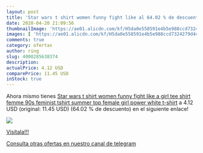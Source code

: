 ```yaml
---
layout: post
title: 'Star wars t shirt women funny fight like al 64.02 % de descuento'
date: 2020-04-20 21:09:56
thumbnailImage: 'https://ae01.alicdn.com/kf/H5da0e558591e4b5e988ccd7324279d4ct/Star-wars-t-shirt-women-funny-fight-like-a-girl-tee-shirt-femme-90s-feminist-tshirt.jpg_350x350._SL200_.jpg'
images: [ 'https://ae01.alicdn.com/kf/H5da0e558591e4b5e988ccd7324279d4ct/Star-wars-t-shirt-women-funny-fight-like-a-girl-tee-shirt-femme-90s-feminist-tshirt.jpg_350x350._SL200_.jpg' ]
comments: true
category: ofertas
author: ring
slug: 4000285638374
description:
actualPrice: 4.12 USD
comparePrice: 11.45 USD
inStock: true
---
```


Ahora mismo tienes [Star wars t shirt women funny fight like a girl tee shirt femme 90s feminist tshirt summer top female girl power white t-shirt](https://www.amazon.com/dp/4000285638374/?tag=redken08-20) a 4.12 USD (original: 11.45 USD) (64.02 %  de descuento) en el siguiente enlace!

[![](https://ae01.alicdn.com/kf/H5da0e558591e4b5e988ccd7324279d4ct/Star-wars-t-shirt-women-funny-fight-like-a-girl-tee-shirt-femme-90s-feminist-tshirt.jpg_350x350._SL200_.jpg)](https://www.amazon.com/dp/4000285638374/?tag=redken08-20)

[Visítala!!!](https://www.amazon.com/dp/4000285638374/?tag=redken08-20)

[Consulta otras ofertas en nuestro canal de telegram](https://t.me/s/ofertas25)
